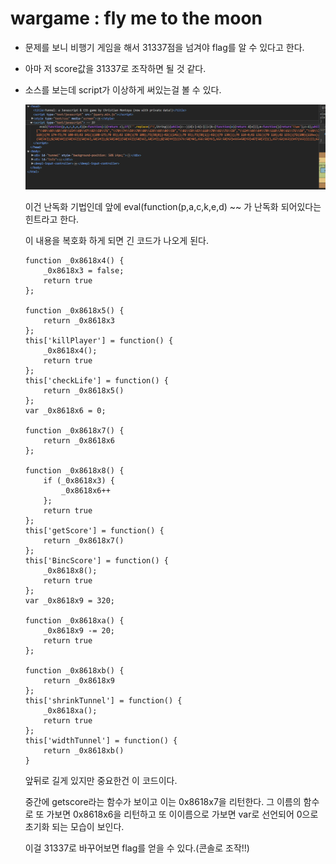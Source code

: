 # wargame : fly me to the moon

- 문제를 보니 비행기 게임을 해서 31337점을 넘겨야 flag를 알 수 있다고 한다.
- 아마 저 score값을 31337로 조작하면 될 것 같다.
- 소스를 보는데 script가 이상하게 써있는걸 볼 수 있다.
    
    ![Untitled](Untitled.png)
    
    이건 난독화 기법인데 앞에 eval(function(p,a,c,k,e,d) ~~ 가 난독화 되어있다는 힌트라고 한다.
    
    이 내용을 복호화 하게 되면 긴 코드가 나오게 된다.
    
     
    
    ```
    function _0x8618x4() {
        _0x8618x3 = false;
        return true
    };
    
    function _0x8618x5() {
        return _0x8618x3
    };
    this['killPlayer'] = function() {
        _0x8618x4();
        return true
    };
    this['checkLife'] = function() {
        return _0x8618x5()
    };
    var _0x8618x6 = 0;
    
    function _0x8618x7() {
        return _0x8618x6
    };
    
    function _0x8618x8() {
        if (_0x8618x3) {
            _0x8618x6++
        };
        return true
    };
    this['getScore'] = function() {
        return _0x8618x7()
    };
    this['BincScore'] = function() {
        _0x8618x8();
        return true
    };
    var _0x8618x9 = 320;
    
    function _0x8618xa() {
        _0x8618x9 -= 20;
        return true
    };
    
    function _0x8618xb() {
        return _0x8618x9
    };
    this['shrinkTunnel'] = function() {
        _0x8618xa();
        return true
    };
    this['widthTunnel'] = function() {
        return _0x8618xb()
    }
    
    ```
    
    앞뒤로 길게 있지만 중요한건 이 코드이다.
    
    중간에 getscore라는 함수가 보이고 이는 0x8618x7을 리턴한다. 그 이름의 함수로 또 가보면 0x8618x6을 리턴하고 또 이이름으로 가보면 var로 선언되어 0으로 초기화 되는 모습이 보인다.
    
    이걸 31337로 바꾸어보면 flag를 얻을 수 있다.(콘솔로 조작!!)